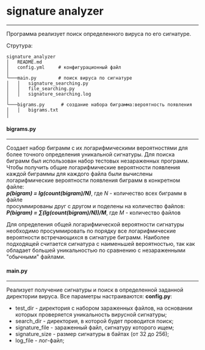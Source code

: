 # signature analyzer
---

Программа реализует поиск определенного вируса по его сигнатуре.

Струтура:
```
signature_analyzer
│   README.md
│   config.yml     # конфигурационный файл    
│
└───main.py        # поиск вируса по сигнатуре
│   │   signature_searching.py
│   │   file_searching.py
│   │   signature_searching.log
│   
└───bigrams.py      # создание набора биграмма:вероятность появления
│   │   bigrams.txt
│   
```

#### bigrams.py
---
Создает набор биграмм с их логарифмическими вероятностями для более точного определения уникальной сигнатуры. Для поиска биграмм был использован набор тестовых незараженных программ.
Чтобы получить общие логарифмические вероятности появления каждой биграммы для каждого файла были вычислены логарифмические вероятности появления биграмм в конкретном файле:  
***p(bigram) = lg(count(bigram)/N)***, где *N* - количество всех биграмм в файле  
просуммированы друг с другом и поделены на количество файлов:  
***P(bigram) = ∑(lg(count(bigram)/N))/M***, где *M* - количество файлов  

Для определения общей логарифмической вероятности сигнатуры необходимо просуммировать по порядку все логарифмические вероятности встречающихся в сигнатуре биграмм. Наиболее подходящей считается сигнатура с наименьшей вероятностью, так как обладает большей уникальностью по сравнению с незараженными "обычными" файлами.

#### main.py
---
Реализует получение сигнатуры и поиск в определенной заданной директории вируса. Все параметры настраиваются:
**config.py**:
- test_dir - директория с набором зараженных файлов, на основании которых проверяется уникальность вирусной сигнатуры;
- search_dir - директория, в которой будет проводится поиск;
- signature_file - зараженный файл, сигнатуру которого ищем;
- signature_size - размер сигнатуры в байтах (от 32 до 256);
- log_file - лог-файл;

